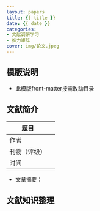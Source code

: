 ```yaml
---
layout: papers
title: {{ title }}
date: {{ date }}
categories: 
- 文献调研学习
- 推力矩阵
cover: img/论文.jpeg
---
```




## 模版说明

+ 此模版front-matter按需改动目录

## 文献简介

| 题目         |      |
| ------------ | :--: |
| 作者         |      |
| 刊物（评级） |      |
| 时间         |      |

+ 文章摘要：

## 文献知识整理
